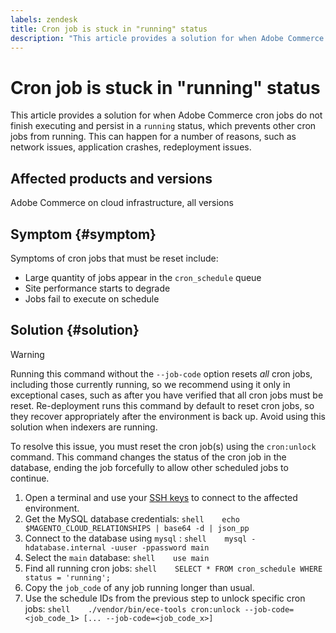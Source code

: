 ```yaml
---
labels: zendesk
title: Cron job is stuck in "running" status
description: "This article provides a solution for when Adobe Commerce cron jobs do not finish executing and persist in a `running` status, which prevents other cron jobs from running. This can happen for a number of reasons, such as network issues, application crashes, redeployment issues."
---
```


# Cron job is stuck in "running" status

This article provides a solution for when Adobe Commerce cron jobs do not finish executing and persist in a `running` status, which prevents other cron jobs from running. This can happen for a number of reasons, such as network issues, application crashes, redeployment issues.

## Affected products and versions

Adobe Commerce on cloud infrastructure, all versions

## Symptom {#symptom}

Symptoms of cron jobs that must be reset include:

* Large quantity of jobs appear in the `cron_schedule` queue
* Site performance starts to degrade
* Jobs fail to execute on schedule

## Solution {#solution}

>[!WARNING]
>
>Running this command without the `--job-code` option resets *all* cron jobs, including those currently running, so we recommend using it only in exceptional cases, such as after you have verified that all cron jobs must be reset. Re-deployment runs this command by default to reset cron jobs, so they recover appropriately after the environment is back up. Avoid using this solution when indexers are running.

To resolve this issue, you must reset the cron job(s) using the `cron:unlock` command. This command changes the status of the cron job in the database, ending the job forcefully to allow other scheduled jobs to continue.

1. Open a terminal and use your [SSH keys](https://devdocs.magento.com/guides/v2.3/cloud/env/environments-ssh.html#ssh) to connect to the affected environment.
1. Get the MySQL database credentials:    ```shell    echo $MAGENTO_CLOUD_RELATIONSHIPS | base64 -d | json_pp    ```
1. Connect to the database using `mysql` :    ```shell    mysql -hdatabase.internal -uuser -ppassword main    ```
1. Select the `main` database:    ```shell    use main    ```
1. Find all running cron jobs:    ```shell    SELECT * FROM cron_schedule WHERE status = 'running';    ```
1. Copy the `job_code` of any job running longer than usual.
1. Use the schedule IDs from the previous step to unlock specific cron jobs:    ```shell    ./vendor/bin/ece-tools cron:unlock --job-code=<job_code_1> [... --job-code=<job_code_x>]    ```